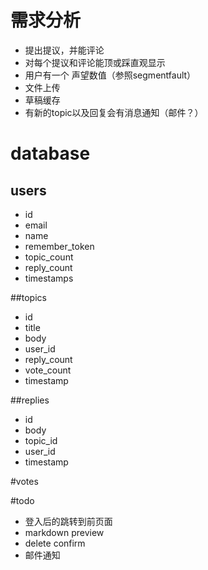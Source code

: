 # 需求分析
+ 提出提议，并能评论
+ 对每个提议和评论能顶或踩直观显示
+ 用户有一个 声望数值（参照segmentfault）
+ 文件上传
+ 草稿缓存
+ 有新的topic以及回复会有消息通知（邮件？）

# database
## users
+ id
+ email
+ name
+ remember_token
+ topic_count
+ reply_count
+ timestamps

##topics
+ id
+ title
+ body
+ user_id
+ reply_count
+ vote_count
+ timestamp

##replies
+ id
+ body
+ topic_id
+ user_id
+ timestamp

#votes

#todo
+ 登入后的跳转到前页面
+ markdown preview
+ delete confirm
+ 邮件通知